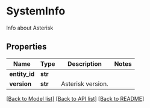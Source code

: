 # SystemInfo

Info about Asterisk
## Properties
Name | Type | Description | Notes
------------ | ------------- | ------------- | -------------
**entity_id** | **str** |  |
**version** | **str** | Asterisk version. |

[[Back to Model list]](../README.md#documentation-for-models) [[Back to API list]](../README.md#documentation-for-api-endpoints) [[Back to README]](../README.md)
